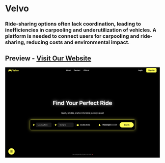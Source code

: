 # Velvo
### Ride-sharing options often lack coordination, leading to inefficiencies in carpooling and underutilization of vehicles. A platform is needed to connect users for carpooling and ride-sharing, reducing costs and environmental impact.
## Preview - [Visit Our Website](velvo.great-site.net)
[![Website Preview](images/preview.png)](https://velvo.great-site.net)
